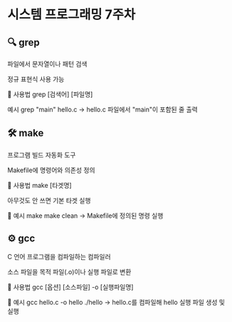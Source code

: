# 시스템 프로그래밍 7주차

## 🔍 grep
파일에서 문자열이나 패턴 검색

정규 표현식 사용 가능

📌 사용법
grep [검색어] [파일명]

 예시
grep "main" hello.c
→ hello.c 파일에서 "main"이 포함된 줄 출력

## 🛠️ make
프로그램 빌드 자동화 도구

Makefile에 명령어와 의존성 정의

📌 사용법
make [타겟명]

아무것도 안 쓰면 기본 타겟 실행

📌 예시
make
make clean
→ Makefile에 정의된 명령 실행

## ⚙️ gcc
C 언어 프로그램을 컴파일하는 컴파일러

소스 파일을 목적 파일(.o)이나 실행 파일로 변환

📌 사용법
gcc [옵션] [소스파일] -o [실행파일명]

📌 예시
gcc hello.c -o hello
./hello
→ hello.c를 컴파일해 hello 실행 파일 생성 및 실행